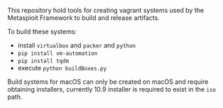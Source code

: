This repository hold tools for creating vagrant systems used by the Metasploit Framework to build and release artifacts.

To build these systems:
* install `virtualbox` and `packer` and `python`
* `pip install vm-automation`
* `pip install tqdm`
* execute `python buildBoxes.py`

Build systems for macOS can only be created on macOS and require obtaining installers, currently 10.9 installer is required to exist in the `iso` path.

